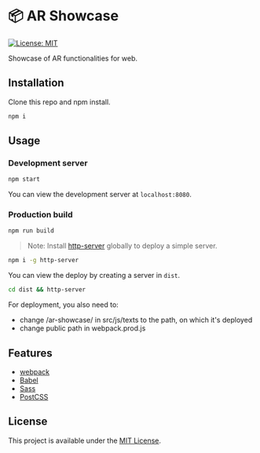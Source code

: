 # 📦 AR Showcase

[![License: MIT](https://img.shields.io/badge/License-MIT-blue.svg)](https://opensource.org/licenses/MIT)

Showcase of AR functionalities for web.

## Installation

Clone this repo and npm install.

```bash
npm i
```

## Usage

### Development server

```bash
npm start
```

You can view the development server at `localhost:8080`.

### Production build

```bash
npm run build
```

> Note: Install [http-server](https://www.npmjs.com/package/http-server) globally to deploy a simple server.

```bash
npm i -g http-server
```

You can view the deploy by creating a server in `dist`.

```bash
cd dist && http-server
```

For deployment, you also need to:

- change /ar-showcase/ in src/js/texts to the path, on which it's deployed
- change public path in webpack.prod.js


## Features

- [webpack](https://webpack.js.org/)
- [Babel](https://babeljs.io/)
- [Sass](https://sass-lang.com/)
- [PostCSS](https://postcss.org/)

## License

This project is available under the [MIT License](LICENSE).
